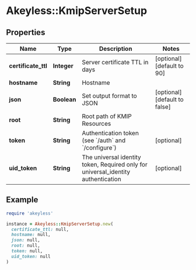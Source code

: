 # Akeyless::KmipServerSetup

## Properties

| Name | Type | Description | Notes |
| ---- | ---- | ----------- | ----- |
| **certificate_ttl** | **Integer** | Server certificate TTL in days | [optional][default to 90] |
| **hostname** | **String** | Hostname |  |
| **json** | **Boolean** | Set output format to JSON | [optional][default to false] |
| **root** | **String** | Root path of KMIP Resources |  |
| **token** | **String** | Authentication token (see &#x60;/auth&#x60; and &#x60;/configure&#x60;) | [optional] |
| **uid_token** | **String** | The universal identity token, Required only for universal_identity authentication | [optional] |

## Example

```ruby
require 'akeyless'

instance = Akeyless::KmipServerSetup.new(
  certificate_ttl: null,
  hostname: null,
  json: null,
  root: null,
  token: null,
  uid_token: null
)
```


